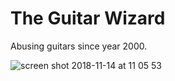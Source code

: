 # The Guitar Wizard
Abusing guitars since year 2000.

![screen shot 2018-11-14 at 11 05 53](https://user-images.githubusercontent.com/10284338/48478914-98bc0080-e7fd-11e8-809f-c7dc410716f2.png)
